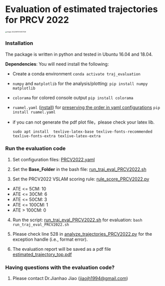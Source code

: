 # Evaluation of estimated trajectories for PRCV 2022 

<img src="README/image-20220811013057509.png" alt="image-20220811013057509" style="zoom:33%;" />

### Installation

The package is written in python and tested in Ubuntu 16.04 and 18.04.
<!-- Both `python2` and `python3` are supported. -->

**Dependencies**: You will need install the following:

* Create a conda environment
```conda activate traj_evaluation```

* `numpy` and `matplotlib` for the analysis/plotting: 
```pip install numpy matplotlib```

* `colorama` for colored console output
```pip install colorama```

* `ruamel.yaml` ([install](https://pypi.org/project/ruamel.yaml/)) for [preserving the order in yaml configurations](https://stackoverflow.com/questions/5121931/in-python-how-can-you-load-yaml-mappings-as-ordereddicts)
  ```pip install ruamel.yaml```

* if you can not generate the pdf plot file，please check your latex lib.

  ```
  sudo apt install  texlive-latex-base texlive-fonts-recommended texlive-fonts-extra texlive-latex-extra
  ```

### Run the evaluation code
1. Set configuration files: [PRCV2022.yaml](evaluation/rpg_trajectory_evaluation/analyze_trajectories_config/PRCV2022.yaml)

2. Set the **Base_Folder** in the bash file: [run_traj_eval_PRCV2022.sh](evaluation/script/bash/run_traj_eval_PRCV2022.sh)

3. Set the PRCV2022 VSLAM scoring rule: [rule_score_PRCV2022.py](evaluation/rpg_trajectory_evaluation/scripts/rule_score_PRCV2022.py)
* ATE <= 5CM: 10
* ATE <= 30CM: 6
* ATE <= 50CM: 3
* ATE <= 100CM: 1
* ATE > 100CM: 0

4. Run the script: [run_traj_eval_PRCV2022.sh](evaluation/script/bash/run_traj_eval_PRCV2022.sh) for evaluation: 
```bash run_traj_eval_PRCV2022.sh```

5. Please check line 528 in [analyze_trajectories_PRCV2022.py](evaluation/rpg_trajectory_evaluation/scripts/analyze_trajectories_PRCV2022.py) for the exception handle (i.e., format error).

6. The evaluation report will be saved as a pdf file [estimated_trajectory_top.pdf](benchmark/estimated/report/estimated_trajectory_top.pdf)

### Having questions with the evaluation code?
1. Please contact Dr.Jianhao Jiao (jiaojh1994@gmail.com)